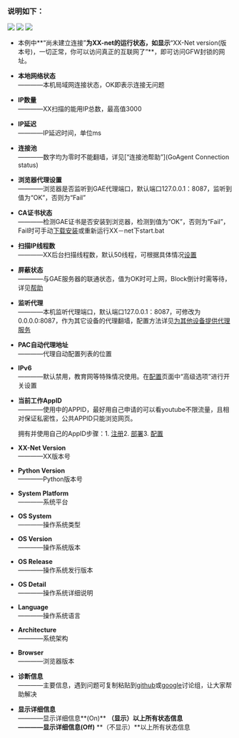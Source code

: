 ### 说明如下：

![](https://cloud.githubusercontent.com/assets/17795455/13872209/b112be30-ed23-11e5-9d27-a5369c489daf.JPG)
![](https://cloud.githubusercontent.com/assets/17795455/13872210/b14b4142-ed23-11e5-8a53-c147dd834883.jpg)
![](https://cloud.githubusercontent.com/assets/17795455/13872212/b18c770c-ed23-11e5-8605-a21dd6224180.jpg)


* 本例中**“尚未建立连接”**为XX-net的运行状态，如显示**“XX-Net version(版本号)，一切正常，你可以访问真正的互联网了”**，即可访问GFW封锁的网址。

* **本地网络状态**<br>
————本机局域网连接状态，OK即表示连接无问题

* **IP数量**<br>
————XX扫描的能用IP总数，最高值3000

* **IP延迟**<br>
————IP延迟时间，单位ms

* **连接池**<br>
————数字均为零时不能翻墙，详见[“连接池帮助”](GoAgent Connection status)

* **浏览器代理设置**<br>
————浏览器是否监听到GAE代理端口，默认端口127.0.0.1：8087，监听到值为“OK”，否则为“Fail”

* **CA证书状态**<br>
————检测GAE证书是否安装到浏览器，检测到值为“OK”，否则为“Fail”，Fail时可手动[下载安装](http://127.0.0.1:8085/module/gae_proxy/control/download_cert)或重新运行XX－net下start.bat

* **扫描IP线程数**<br>
————XX后台扫描线程数，默认50线程，可根据具体情况[设置](http://127.0.0.1:8085/?module=gae_proxy&menu=advanced#scan_ip)

* **屏蔽状态**<br>
————与GAE服务器的联通状态，值为OK时可上网，Block倒计时需等待，详见[帮助](GoAgent-Blocked)

* **监听代理**<br>
————本机监听代理端口，默认端口127.0.0.1：8087，可修改为0.0.0.0:8087，作为其它设备的代理翻墙，配置方法详见[为其他设备提供代理服务](为其他设备提供代理服务)

* **PAC自动代理地址**<br>
————代理自动配置列表的位置

* **IPv6**<br>
————默认禁用，教育网等特殊情况使用。在[配置](http://127.0.0.1:8085/?module=gae_proxy&menu=config)页面中“高级选项”进行开关设置

* **当前工作AppID**<br>
————使用中的APPID，最好用自己申请的可以看youtube不限流量，且相对保证私密性，公共APPID只能浏览网页。

    拥有并使用自己的AppID步骤：1. [注册](how-to-create-my-appids)2. [部署](“部署服务端”页面)3. [配置](“Goagent配置”页面)

* **XX-Net Version**<br>
————XX版本号

* **Python Version**<br>
————Python版本号

* **System Platform**<br>
————系统平台

* **OS System**<br>
————操作系统类型

* **OS Version**<br>
————操作系统版本

* **OS Release**<br>
————操作系统发行版本

* **OS Detail**<br>
————操作系统详细说明

* **Language**<br>
————操作系统语言

* **Architecture**<br>
————系统架构

* **Browser**<br>
————浏览器版本

* **诊断信息**<br>
————主要信息，遇到问题可复制粘贴到[github](https://github.com/XX-net/XX-Net/issues)或[google](https://groups.google.com/forum/#!forum/xx-net)讨论组，让大家帮助解决

* **显示详细信息**<br>
————显示详细信息**(On)**
**（显示）**以上所有状态信息<br>
————显示详细信息**(Off)**
**（不显示）**以上所有状态信息
